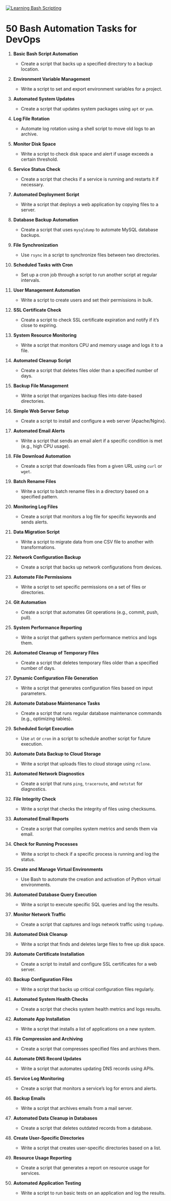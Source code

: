 <a href="https://www.codewars.com/users/qbessi" target="_blank">
  <img src="https://github.com/qbessi/learning-bash-shell/blob/main/learning-bash-scripting.jpg" alt="Learning Bash Scripting"/>
</a>

# 50 Bash Automation Tasks for DevOps

1. **Basic Bash Script Automation**
   - Create a script that backs up a specified directory to a backup location.

2. **Environment Variable Management**
   - Write a script to set and export environment variables for a project.

3. **Automated System Updates**
   - Create a script that updates system packages using `apt` or `yum`.

4. **Log File Rotation**
   - Automate log rotation using a shell script to move old logs to an archive.

5. **Monitor Disk Space**
   - Write a script to check disk space and alert if usage exceeds a certain threshold.

6. **Service Status Check**
   - Create a script that checks if a service is running and restarts it if necessary.

7. **Automated Deployment Script**
   - Write a script that deploys a web application by copying files to a server.

8. **Database Backup Automation**
   - Create a script that uses `mysqldump` to automate MySQL database backups.

9. **File Synchronization**
   - Use `rsync` in a script to synchronize files between two directories.

10. **Scheduled Tasks with Cron**
    - Set up a cron job through a script to run another script at regular intervals.

11. **User Management Automation**
    - Write a script to create users and set their permissions in bulk.

12. **SSL Certificate Check**
    - Create a script to check SSL certificate expiration and notify if it’s close to expiring.

13. **System Resource Monitoring**
    - Write a script that monitors CPU and memory usage and logs it to a file.

14. **Automated Cleanup Script**
    - Create a script that deletes files older than a specified number of days.

15. **Backup File Management**
    - Write a script that organizes backup files into date-based directories.

16. **Simple Web Server Setup**
    - Create a script to install and configure a web server (Apache/Nginx).

17. **Automated Email Alerts**
    - Write a script that sends an email alert if a specific condition is met (e.g., high CPU usage).

18. **File Download Automation**
    - Create a script that downloads files from a given URL using `curl` or `wget`.

19. **Batch Rename Files**
    - Write a script to batch rename files in a directory based on a specified pattern.

20. **Monitoring Log Files**
    - Create a script that monitors a log file for specific keywords and sends alerts.

21. **Data Migration Script**
    - Write a script to migrate data from one CSV file to another with transformations.

22. **Network Configuration Backup**
    - Create a script that backs up network configurations from devices.

23. **Automate File Permissions**
    - Write a script to set specific permissions on a set of files or directories.

24. **Git Automation**
    - Create a script that automates Git operations (e.g., commit, push, pull).

25. **System Performance Reporting**
    - Write a script that gathers system performance metrics and logs them.

26. **Automated Cleanup of Temporary Files**
    - Create a script that deletes temporary files older than a specified number of days.

27. **Dynamic Configuration File Generation**
    - Write a script that generates configuration files based on input parameters.

28. **Automate Database Maintenance Tasks**
    - Create a script that runs regular database maintenance commands (e.g., optimizing tables).

29. **Scheduled Script Execution**
    - Use `at` or `cron` in a script to schedule another script for future execution.

30. **Automate Data Backup to Cloud Storage**
    - Write a script that uploads files to cloud storage using `rclone`.

31. **Automated Network Diagnostics**
    - Create a script that runs `ping`, `traceroute`, and `netstat` for diagnostics.

32. **File Integrity Check**
    - Write a script that checks the integrity of files using checksums.

33. **Automated Email Reports**
    - Create a script that compiles system metrics and sends them via email.

34. **Check for Running Processes**
    - Write a script to check if a specific process is running and log the status.

35. **Create and Manage Virtual Environments**
    - Use Bash to automate the creation and activation of Python virtual environments.

36. **Automated Database Query Execution**
    - Write a script to execute specific SQL queries and log the results.

37. **Monitor Network Traffic**
    - Create a script that captures and logs network traffic using `tcpdump`.

38. **Automated Disk Cleanup**
    - Write a script that finds and deletes large files to free up disk space.

39. **Automate Certificate Installation**
    - Create a script to install and configure SSL certificates for a web server.

40. **Backup Configuration Files**
    - Write a script that backs up critical configuration files regularly.

41. **Automated System Health Checks**
    - Create a script that checks system health metrics and logs results.

42. **Automate App Installation**
    - Write a script that installs a list of applications on a new system.

43. **File Compression and Archiving**
    - Create a script that compresses specified files and archives them.

44. **Automate DNS Record Updates**
    - Write a script that automates updating DNS records using APIs.

45. **Service Log Monitoring**
    - Create a script that monitors a service’s log for errors and alerts.

46. **Backup Emails**
    - Write a script that archives emails from a mail server.

47. **Automated Data Cleanup in Databases**
    - Create a script that deletes outdated records from a database.

48. **Create User-Specific Directories**
    - Write a script that creates user-specific directories based on a list.

49. **Resource Usage Reporting**
    - Create a script that generates a report on resource usage for services.

50. **Automated Application Testing**
    - Write a script to run basic tests on an application and log the results.

